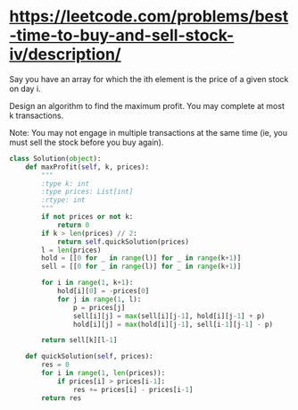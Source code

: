 # https://leetcode.com/problems/best-time-to-buy-and-sell-stock-iv/description/

Say you have an array for which the ith element is the price of a given stock on day i.

Design an algorithm to find the maximum profit. You may complete at most k transactions.

Note: You may not engage in multiple transactions at the same time (ie, you must sell the stock
before you buy again).

```python
class Solution(object):
    def maxProfit(self, k, prices):
        """
        :type k: int
        :type prices: List[int]
        :rtype: int
        """
        if not prices or not k:
            return 0
        if k > len(prices) // 2:
            return self.quickSolution(prices)
        l = len(prices)
        hold = [[0 for _ in range(l)] for _ in range(k+1)]
        sell = [[0 for _ in range(l)] for _ in range(k+1)]

        for i in range(1, k+1):
            hold[i][0] = -prices[0]
            for j in range(1, l):
                p = prices[j]
                sell[i][j] = max(sell[i][j-1], hold[i][j-1] + p)
                hold[i][j] = max(hold[i][j-1], sell[i-1][j-1] - p)

        return sell[k][l-1]

    def quickSolution(self, prices):
        res = 0
        for i in range(1, len(prices)):
            if prices[i] > prices[i-1]:
                res += prices[i] - prices[i-1]
        return res
```
